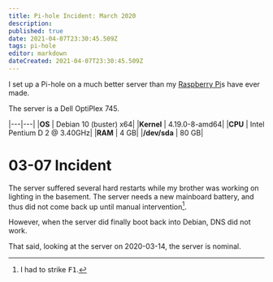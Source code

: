 ```yaml
---
title: Pi-hole Incident: March 2020
description: 
published: true
date: 2021-04-07T23:30:45.509Z
tags: pi-hole
editor: markdown
dateCreated: 2021-04-07T23:30:45.509Z
---
```


I set up a Pi-hole on a much better server than my [Raspberry Pi](/Sysadmin/Raspberry_Pi)s have ever made.

The server is a Dell OptiPlex 745.

|---|---|
|**OS** | Debian 10 (buster) x64|
|**Kernel** | 4.19.0-8-amd64|
|**CPU** | Intel Pentium D 2 @ 3.40GHz|
|**RAM** | 4 GB|
|**/dev/sda** | 80 GB|

# 03-07 Incident

The server suffered several hard restarts while my brother was working on lighting in the basement. The server needs a new mainboard battery, and thus did not come back up until manual intervention[^1].

However, when the server did finally boot back into Debian, DNS did not work.

That said, looking at the server on 2020-03-14, the server is nominal.

[^1]:I had to strike <kbd>F1</kbd>. 